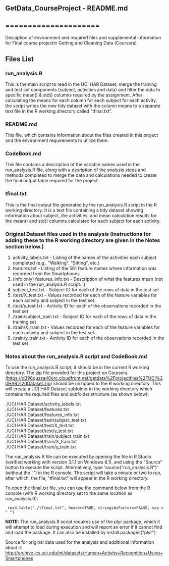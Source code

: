 ## GetData_CourseProject - README.md
## =====================

Desciption of environment and required files and supplemental information for Final course projectin Getting and Cleaning Data (Coursera)

## Files List

### run_analysis.R
This is the main script to read in the UCI HAR Dataset, merge the training and test set components (subject, activities and data) and filter the data to specific mean() & std() columns required by the assignment.  After calculating the means for each column for each subject for each activity, the script writes the new tidy dataset with the column means to a separate text file in the R working directory called "tfinal.txt".

### README.md
This file, which contains information about the files created in this project and the environment requirements to utilize them.

### CodeBook.md
This file contains a description of the variable names used in the run_analysis.R file, along with a desription of the analysis steps and methods completed to merge the data and calculations needed to create the final output table required for the project.

### tfinal.txt
This is the final output file generated by the run_analysis.R script in the R working directory.  It is a text file containing a tidy dataset showing information about subject, the activities, and mean calculation results for the mean() and std() columns calculated for each subject for each activity.

### Original Dataset files used in the analysis (Instructions for adding these to the R working directory are given in the Notes section below.)
1. activity_labels.txt - Listing of the names of the activities each subject completed (e.g., "Walking", "Sitting", etc.)
2. features.txt - Listing of the 561 feature names where information was recorded from the Smartphones
3. (info only) features_info.txt - Description of what the features mean (not used in the run_analysis.R script...) 
4. subject_test.txt - Subject ID for each of the rows of data in the test set
5. /test/X_test.txt - Values recorded for each of the feature variables for each activity and subject in the test set.
6. /test/y_test.txt - Activity ID for each of the observations recorded in the test set
7. /train/subject_train.txt - Subject ID for each of the rows of data in the training set
8. /train/X_train.txt - Values recorded for each of the feature variables for each activity and subject in the test set.
9. /train/y_train.txt - Activity ID for each of the observations recorded in the test set

### Notes about the run_analysis.R script and CodeBook.md

To use the run_analysis.R script, it should be in the current R working directory.  The zip file provided for this project on Coursera (https://d396qusza40orc.cloudfront.net/getdata%2Fprojectfiles%2FUCI%20HAR%20Dataset.zip) should be unzipped to the R working directory.  This will create a UCI HAR Dataset subfolder in the working directory which contains the required files and subfolder structure (as shown below):  

./UCI HAR Dataset/activity_labels.txt  
./UCI HAR Dataset/features.txt  
./UCI HAR Dataset/features_info.txt  
./UCI HAR Dataset/test/subject_test.txt  
./UCI HAR Dataset/test/X_test.txt  
./UCI HAR Dataset/test/y_test.txt  
./UCI HAR Dataset/train/subject_train.txt  
./UCI HAR Dataset/train/X_train.txt  
./UCI HAR Dataset/train/y_train.txt  

The run_analysis.R file can be executed by opening the file in R Studio (verified working with version 3.1.1 on Windows 8.1), and using the "Source" button to execute the script.  Alternatively, type 'source("run_analysis.R")' (without the ' ') in the R console.  The script will take a minute or two to run, after which, the file, "tfinal.txt" will appear in the R working directory.  

To open the tfinal.txt file, you can use the command below from the R console (with R working directory set to the same location as run_analysis.R):

     read.table("./tfinal.txt", header=TRUE, stringsAsFactors=FALSE, sep = " ")

**NOTE:**  The run_analysis.R script requires use of the plyr package, which it will attempt to load during execution and will report an error if it cannot find and load the package.  It can also be installed by install.packages("plyr")

Source for original data used for the analysis and additional information about it:  http://archive.ics.uci.edu/ml/datasets/Human+Activity+Recognition+Using+Smartphones 
